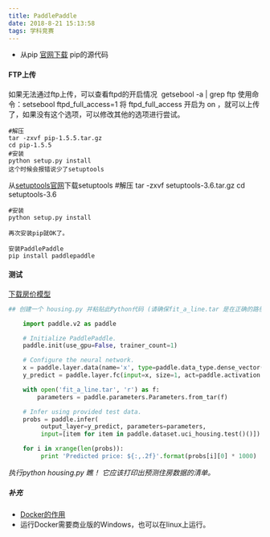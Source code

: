 ```yaml
---
title: PaddlePaddle
date: 2018-8-21 15:13:58
tags: 学科竞赛
---
```


* 从pip [官网下载](https://pypi.python.org/pypi/pip) pip的源代码

#### FTP上传

如果无法通过ftp上传，可以查看ftpd的开启情况  getsebool -a | grep ftp 使用命令：setsebool ftpd_full_access=1 将 ftpd_full_access 开启为 on ，就可以上传了，如果没有这个选项，可以修改其他的选项进行尝试。

	#解压
	tar -zxvf pip-1.5.5.tar.gz 
	cd pip-1.5.5
	#安装
	python setup.py install
	这个时候会报错说少了setuptools

从[setuptools官网](https://pypi.python.org/pypi/setuptools)下载setuptools
	#解压
	tar -zxvf setuptools-3.6.tar.gz 
	cd setuptools-3.6
	
	#安装
	python setup.py install
	
	再次安装pip就OK了。
	
	安装PaddlePaddle
	pip install paddlepaddle

#### 测试

[下载房价模型](https://raw.githubusercontent.com/PaddlePaddle/book/develop/01.fit_a_line/fit_a_line.tar)

```python
## 创建一个 housing.py 并粘贴此Python代码 (请确保fit_a_line.tar 是在正确的路径上)

	import paddle.v2 as paddle

	# Initialize PaddlePaddle.
	paddle.init(use_gpu=False, trainer_count=1)

	# Configure the neural network.
	x = paddle.layer.data(name='x', type=paddle.data_type.dense_vector(13))
	y_predict = paddle.layer.fc(input=x, size=1, act=paddle.activation.Linear())

	with open('fit_a_line.tar', 'r') as f:
		parameters = paddle.parameters.Parameters.from_tar(f)

	# Infer using provided test data.
	probs = paddle.infer(
		 output_layer=y_predict, parameters=parameters,
		 input=[item for item in paddle.dataset.uci_housing.test()()])

	for i in xrange(len(probs)):
		 print 'Predicted price: ${:,.2f}'.format(probs[i][0] * 1000)
```

*执行python housing.py 瞧！ 它应该打印出预测住房数据的清单。*

##### 补充
* [Docker的作用](http://blog.csdn.net/u013814964/article/details/51274160)
* 运行Docker需要商业版的Windows，也可以在linux上运行。
